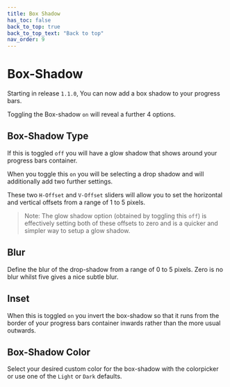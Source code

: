 ```yaml
---
title: Box Shadow
has_toc: false
back_to_top: true
back_to_top_text: "Back to top"
nav_order: 9
---
```


# Box-Shadow
Starting in release `1.1.0`, You can now add a box shadow to your progress bars.

Toggling the Box-shadow `on` will reveal a further 4 options.

## Box-Shadow Type
If this is toggled `off` you will have a glow shadow that shows around your progress bars container.

When you toggle this `on` you will be selecting a drop shadow and will additionally add two further settings.

These two `H-Offset` and `V-Offset` sliders will allow you to set the horizontal and vertical offsets from a range of 1 to 5 pixels.

> Note: The glow shadow option (obtained by toggling this `off`) is effectively setting both of these offsets to zero and is a quicker and simpler way to setup a glow shadow.

## Blur
Define the blur of the drop-shadow from a range of 0 to 5 pixels.  Zero is no blur whilst five gives a nice subtle blur.

## Inset
When this is toggled `on` you invert the box-shadow so that it runs from the border of your progress bars container inwards rather than the more usual outwards.

## Box-Shadow Color
Select your desired custom color for the box-shadow with the colorpicker or use one of the `Light` or `Dark` defaults. 